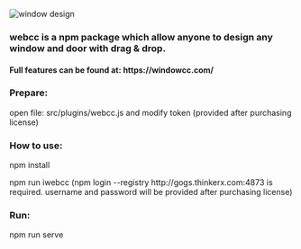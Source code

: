 ![window design](https://webcc-pro.thinkerx.com/official_website/resource/home_pic9.gif)
<h3>webcc is a npm package which allow anyone to design any window and door with drag & drop.</h3>
<h4>Full features can be found at: https://windowcc.com/</h4>

<h3>Prepare:</h3>
<p>open file: src/plugins/webcc.js and modify token (provided after purchasing license)</p>

<h3>How to use:</h3>
<p>npm install</p>
<p>npm run iwebcc   (npm login --registry http://gogs.thinkerx.com:4873 is required. username and password will be provided after purchasing license)</p>

<h3>Run:</h3>
<p>npm run serve</p>


